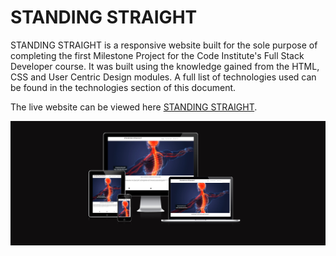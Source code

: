 # STANDING STRAIGHT

STANDING STRAIGHT is a responsive website built for the sole purpose of completing the first Milestone Project for the Code Institute's Full Stack Developer course. It was built using the knowledge gained from the HTML, CSS and User Centric Design modules. A full list of technologies used can be found in the technologies section of this document.

The live website can be viewed here [STANDING STRAIGHT](https://bogdanmaria.github.io/standingstraight/).

![Amiresponsive image of Standing Straight](readme-folder/mockup.png)


